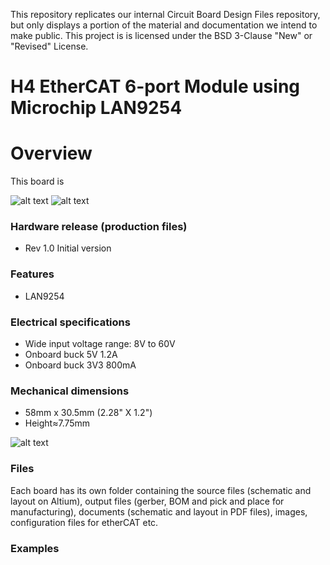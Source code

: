 This repository replicates our internal Circuit Board Design Files repository, but only displays a portion of the material and documentation we intend to make public.
This project is  is licensed under the BSD 3-Clause "New" or "Revised" License.

H4 EtherCAT 6-port Module using Microchip LAN9254
===
# Overview
This board is
  

![alt text](Doc_Images/ESNACKS_TOP.png "EtherSNACKS Rev 1.2 PCB Top")
![alt text](Doc_Images/20220712_FrontBoard.jpg "EtherSNACKS on a daughter board")

### Hardware release (production files)
* Rev 1.0 Initial version 


### Features
* LAN9254 


### Electrical specifications
* Wide input voltage range: 8V to 60V
* Onboard buck 5V 1.2A
* Onboard buck 3V3 800mA

### Mechanical dimensions
* 58mm x 30.5mm (2.28" X 1.2")
* Height≈7.75mm

![alt text](Doc_Images/ESNACKS_DIM.png "EtherSNACKS Rev 1.2 Dimensions")

### Files
Each board has its own folder containing the source files (schematic and layout on Altium), output files (gerber, BOM and pick and place for manufacturing), documents (schematic and layout in PDF files), images, configuration files for etherCAT etc.


### Examples

